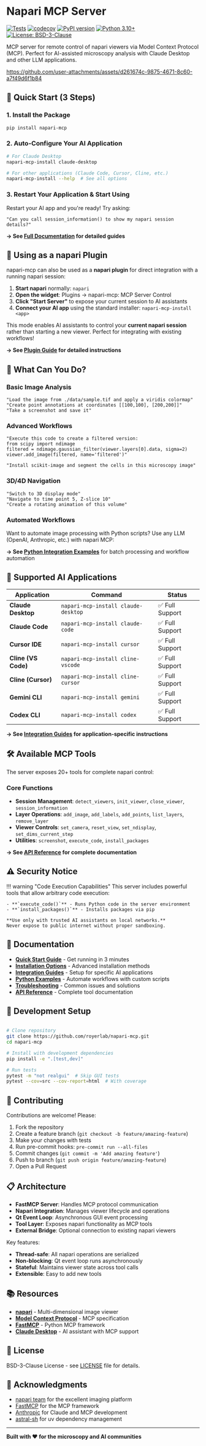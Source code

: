# Napari MCP Server

[![Tests](https://github.com/royerlab/napari-mcp/workflows/Tests/badge.svg)](https://github.com/royerlab/napari-mcp/actions)
[![codecov](https://codecov.io/gh/royerlab/napari-mcp/graph/badge.svg?token=E1WY58V877)](https://codecov.io/gh/royerlab/napari-mcp)
[![PyPI version](https://badge.fury.io/py/napari-mcp.svg)](https://badge.fury.io/py/napari-mcp)
[![Python 3.10+](https://img.shields.io/badge/python-3.10+-blue.svg)](https://www.python.org/downloads/)
[![License: BSD-3-Clause](https://img.shields.io/badge/License-BSD_3--Clause-blue.svg)](https://opensource.org/licenses/BSD-3-Clause)

MCP server for remote control of napari viewers via Model Context Protocol (MCP). Perfect for AI-assisted microscopy analysis with Claude Desktop and other LLM applications.

https://github.com/user-attachments/assets/d261674c-9875-4671-8c60-a7f49d6f1b84

## 🚀 Quick Start (3 Steps)

### 1. Install the Package

```bash
pip install napari-mcp
```

### 2. Auto-Configure Your AI Application

```bash
# For Claude Desktop
napari-mcp-install claude-desktop

# For other applications (Claude Code, Cursor, Cline, etc.)
napari-mcp-install --help  # See all options
```

### 3. Restart Your Application & Start Using

Restart your AI app and you're ready! Try asking:
```
"Can you call session_information() to show my napari session details?"
```

**→ See [Full Documentation](https://royerlab.github.io/napari-mcp/) for detailed guides**

## 🔌 Using as a napari Plugin

napari-mcp can also be used as a **napari plugin** for direct integration with a running napari session:

1. **Start napari** normally: `napari`
2. **Open the widget**: Plugins → napari-mcp: MCP Server Control
3. **Click "Start Server"** to expose your current session to AI assistants
4. **Connect your AI app** using the standard installer: `napari-mcp-install <app>`

This mode enables AI assistants to control your **current napari session** rather than starting a new viewer. Perfect for integrating with existing workflows!

**→ See [Plugin Guide](https://royerlab.github.io/napari-mcp/guides/napari-plugin/) for detailed instructions**

## 🎯 What Can You Do?

### Basic Image Analysis
```
"Load the image from ./data/sample.tif and apply a viridis colormap"
"Create point annotations at coordinates [[100,100], [200,200]]"
"Take a screenshot and save it"
```

### Advanced Workflows
```
"Execute this code to create a filtered version:
from scipy import ndimage
filtered = ndimage.gaussian_filter(viewer.layers[0].data, sigma=2)
viewer.add_image(filtered, name='filtered')"

"Install scikit-image and segment the cells in this microscopy image"
```

### 3D/4D Navigation
```
"Switch to 3D display mode"
"Navigate to time point 5, Z-slice 10"
"Create a rotating animation of this volume"
```

### Automated Workflows
Want to automate image processing with Python scripts? Use any LLM (OpenAI, Anthropic, etc.) with napari MCP:

**→ See [Python Integration Examples](docs/examples/README.md)** for batch processing and workflow automation

## 🤖 Supported AI Applications

| Application | Command | Status |
|-------------|---------|--------|
| **Claude Desktop** | `napari-mcp-install claude-desktop` | ✅ Full Support |
| **Claude Code** | `napari-mcp-install claude-code` | ✅ Full Support |
| **Cursor IDE** | `napari-mcp-install cursor` | ✅ Full Support |
| **Cline (VS Code)** | `napari-mcp-install cline-vscode` | ✅ Full Support |
| **Cline (Cursor)** | `napari-mcp-install cline-cursor` | ✅ Full Support |
| **Gemini CLI** | `napari-mcp-install gemini` | ✅ Full Support |
| **Codex CLI** | `napari-mcp-install codex` | ✅ Full Support |

**→ See [Integration Guides](docs/integrations/index.md) for application-specific instructions**

## 🛠 Available MCP Tools

The server exposes 20+ tools for complete napari control:

### Core Functions
- **Session Management**: `detect_viewers`, `init_viewer`, `close_viewer`, `session_information`
- **Layer Operations**: `add_image`, `add_labels`, `add_points`, `list_layers`, `remove_layer`
- **Viewer Controls**: `set_camera`, `reset_view`, `set_ndisplay`, `set_dims_current_step`
- **Utilities**: `screenshot`, `execute_code`, `install_packages`

**→ See [API Reference](docs/api/index.md) for complete documentation**

## ⚠️ Security Notice

!!! warning "Code Execution Capabilities"
    This server includes powerful tools that allow arbitrary code execution:

    - **`execute_code()`** - Runs Python code in the server environment
    - **`install_packages()`** - Installs packages via pip

    **Use only with trusted AI assistants on local networks.**
    Never expose to public internet without proper sandboxing.

## 📖 Documentation

- **[Quick Start Guide](docs/getting-started/quickstart.md)** - Get running in 3 minutes
- **[Installation Options](docs/getting-started/installation.md)** - Advanced installation methods
- **[Integration Guides](docs/integrations/index.md)** - Setup for specific AI applications
- **[Python Examples](docs/examples/README.md)** - Automate workflows with custom scripts
- **[Troubleshooting](docs/guides/troubleshooting.md)** - Common issues and solutions
- **[API Reference](docs/api/index.md)** - Complete tool documentation

## 🧪 Development Setup

```bash

# Clone repository
git clone https://github.com/royerlab/napari-mcp.git
cd napari-mcp

# Install with development dependencies
pip install -e ".[test,dev]"

# Run tests
pytest -m "not realgui"  # Skip GUI tests
pytest --cov=src --cov-report=html  # With coverage
```

## 🤝 Contributing

Contributions are welcome! Please:

1. Fork the repository
2. Create a feature branch (`git checkout -b feature/amazing-feature`)
3. Make your changes with tests
4. Run pre-commit hooks: `pre-commit run --all-files`
5. Commit changes (`git commit -m 'Add amazing feature'`)
6. Push to branch (`git push origin feature/amazing-feature`)
7. Open a Pull Request

## 📋 Architecture

- **FastMCP Server**: Handles MCP protocol communication
- **Napari Integration**: Manages viewer lifecycle and operations
- **Qt Event Loop**: Asynchronous GUI event processing
- **Tool Layer**: Exposes napari functionality as MCP tools
- **External Bridge**: Optional connection to existing napari viewers

Key features:
- **Thread-safe**: All napari operations are serialized
- **Non-blocking**: Qt event loop runs asynchronously
- **Stateful**: Maintains viewer state across tool calls
- **Extensible**: Easy to add new tools

## 📚 Resources

- **[napari](https://napari.org/)** - Multi-dimensional image viewer
- **[Model Context Protocol](https://modelcontextprotocol.io/)** - MCP specification
- **[FastMCP](https://github.com/jlowin/fastmcp)** - Python MCP framework
- **[Claude Desktop](https://claude.ai/download)** - AI assistant with MCP support

## 📄 License

BSD-3-Clause License - see [LICENSE](LICENSE) file for details.

## 🙏 Acknowledgments

- [napari team](https://napari.org/) for the excellent imaging platform
- [FastMCP](https://github.com/jlowin/fastmcp) for the MCP framework
- [Anthropic](https://www.anthropic.com/) for Claude and MCP development
- [astral-sh](https://astral.sh/) for uv dependency management

---

**Built with ❤️ for the microscopy and AI communities**
